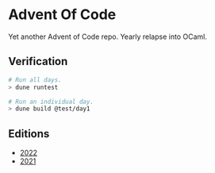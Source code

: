 # Advent Of Code

Yet another Advent of Code repo. Yearly relapse into OCaml.

## Verification

```bash
# Run all days.
> dune runtest

# Run an individual day.
> dune build @test/day1
```

## Editions

- [2022](https://github.com/hellopatrick/xmas/tree/v2022)
- [2021](https://github.com/hellopatrick/xmas/tree/v2021)
